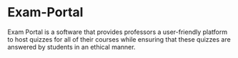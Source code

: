 # Exam-Portal
 Exam Portal is a software that provides professors a user-friendly platform to host quizzes for all of their courses while ensuring that these quizzes are answered by students in an ethical manner.
